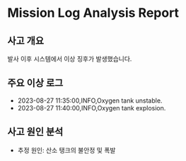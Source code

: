 # Mission Log Analysis Report

## 사고 개요
발사 이후 시스템에서 이상 징후가 발생했습니다.

## 주요 이상 로그
- 2023-08-27 11:35:00,INFO,Oxygen tank unstable.
- 2023-08-27 11:40:00,INFO,Oxygen tank explosion.

## 사고 원인 분석
- 추정 원인: 산소 탱크의 불안정 및 폭발
